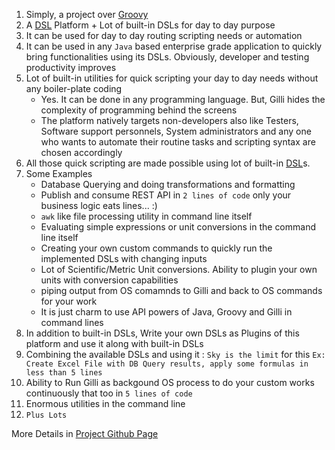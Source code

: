 1. Simply, a project over [Groovy](http://groovy.apache.org/)
1. A [DSL](https://en.wikipedia.org/wiki/Domain-specific_language) 
   Platform + Lot of built-in DSLs for day to day purpose
1. It can be used for day to day routing scripting needs or automation
1. It can be used in any `Java` based enterprise grade application to
   quickly bring functionalities using its DSLs. Obviously, developer
   and testing productivity improves 
1. Lot of built-in utilities for quick scripting your day to day needs
   without any boiler-plate coding
   * Yes. It can be done in any programming language. But,
     Gilli hides the complexity of programming
     behind the screens
   * The platform natively targets non-developers also like Testers, Software
     support personnels, System administrators and any one who wants to
     automate their routine tasks and scripting syntax are chosen 
     accordingly
1. All those quick scripting are made possible using lot of built-in
   [DSL](https://en.wikipedia.org/wiki/Domain-specific_language)s.
1. Some Examples
    * Database Querying and doing transformations and formatting
    * Publish and consume REST API in `2 lines of code` only your
      business logic eats lines... :) 
    * `awk` like file processing utility in command line itself
    * Evaluating simple expressions or unit conversions in the command
      line itself
    * Creating your own custom commands to quickly run the implemented
      DSLs with changing inputs
    * Lot of Scientific/Metric Unit conversions. Ability to plugin your
      own units with conversion capabilities
    * piping output from OS comamnds to Gilli
      and back to OS commands for your work
    * It is just charm to use API powers of Java, Groovy and Gilli
      in command lines
1. In addition to built-in DSLs, Write your own DSLs as Plugins of this platform and use it along with
   built-in DSLs
1. Combining the available DSLs and using it : `Sky is the limit` for this
   `Ex: Create Excel File with DB Query results, apply some formulas in
   less than 5 lines`
1. Ability to Run Gilli as backgound OS process to do
   your custom works continuously that too in `5 lines of code`
1. Enormous utilities in the command line
1. `Plus Lots`

More Details in [Project Github Page](https://adithyank.github.io/gilli/)
